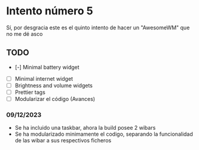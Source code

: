 # Intento número 5
Sí, por desgracia este es el quinto intento de hacer un "AwesomeWM" que no me dé asco

## TODO
+ [-] Minimal battery widget
+ [ ] Minimal internet widget
+ [ ] Brightness and volume widgets
+ [ ] Prettier tags
+ [ ] Modularizar el código (Avances)

### 09/12/2023
+ Se ha incluido una taskbar, ahora la build posee 2 wibars
+ Se ha modularizado minimamente el codigo, separando la funcionalidad de las wibar a sus respectivos ficheros
